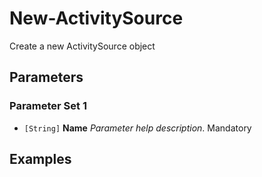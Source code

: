 # New-ActivitySource


Create a new ActivitySource object
## Parameters


### Parameter Set 1


- `[String]` **Name** _Parameter help description_.  Mandatory


## Examples
